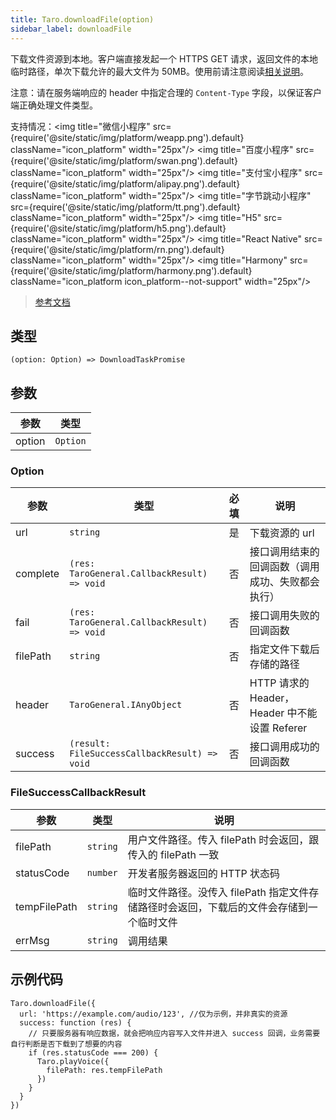 ```yaml
---
title: Taro.downloadFile(option)
sidebar_label: downloadFile
---
```


下载文件资源到本地。客户端直接发起一个 HTTPS GET 请求，返回文件的本地临时路径，单次下载允许的最大文件为 50MB。使用前请注意阅读[相关说明](https://developers.weixin.qq.com/miniprogram/dev/framework/ability/network.html)。

注意：请在服务端响应的 header 中指定合理的 `Content-Type` 字段，以保证客户端正确处理文件类型。

支持情况：<img title="微信小程序" src={require('@site/static/img/platform/weapp.png').default} className="icon_platform" width="25px"/> <img title="百度小程序" src={require('@site/static/img/platform/swan.png').default} className="icon_platform" width="25px"/> <img title="支付宝小程序" src={require('@site/static/img/platform/alipay.png').default} className="icon_platform" width="25px"/> <img title="字节跳动小程序" src={require('@site/static/img/platform/tt.png').default} className="icon_platform" width="25px"/> <img title="H5" src={require('@site/static/img/platform/h5.png').default} className="icon_platform" width="25px"/> <img title="React Native" src={require('@site/static/img/platform/rn.png').default} className="icon_platform" width="25px"/> <img title="Harmony" src={require('@site/static/img/platform/harmony.png').default} className="icon_platform icon_platform--not-support" width="25px"/>

> [参考文档](https://developers.weixin.qq.com/miniprogram/dev/api/network/download/wx.downloadFile.html)

## 类型

```tsx
(option: Option) => DownloadTaskPromise
```

## 参数

| 参数 | 类型 |
| --- | --- |
| option | `Option` |

### Option

| 参数 | 类型 | 必填 | 说明 |
| --- | --- | :---: | --- |
| url | `string` | 是 | 下载资源的 url |
| complete | `(res: TaroGeneral.CallbackResult) => void` | 否 | 接口调用结束的回调函数（调用成功、失败都会执行） |
| fail | `(res: TaroGeneral.CallbackResult) => void` | 否 | 接口调用失败的回调函数 |
| filePath | `string` | 否 | 指定文件下载后存储的路径 |
| header | `TaroGeneral.IAnyObject` | 否 | HTTP 请求的 Header，Header 中不能设置 Referer |
| success | `(result: FileSuccessCallbackResult) => void` | 否 | 接口调用成功的回调函数 |

### FileSuccessCallbackResult

| 参数 | 类型 | 说明 |
| --- | --- | --- |
| filePath | `string` | 用户文件路径。传入 filePath 时会返回，跟传入的 filePath 一致 |
| statusCode | `number` | 开发者服务器返回的 HTTP 状态码 |
| tempFilePath | `string` | 临时文件路径。没传入 filePath 指定文件存储路径时会返回，下载后的文件会存储到一个临时文件 |
| errMsg | `string` | 调用结果 |

## 示例代码

```tsx
Taro.downloadFile({
  url: 'https://example.com/audio/123', //仅为示例，并非真实的资源
  success: function (res) {
    // 只要服务器有响应数据，就会把响应内容写入文件并进入 success 回调，业务需要自行判断是否下载到了想要的内容
    if (res.statusCode === 200) {
      Taro.playVoice({
        filePath: res.tempFilePath
      })
    }
  }
})
```
